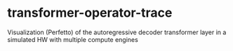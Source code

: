 # transformer-operator-trace
Visualization (Perfetto) of the autoregressive decoder transformer layer in a simulated HW with multiple compute engines
